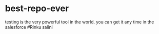 # best-repo-ever


testing is the very powerful tool in the world. you can get it any time in the salesforce
#Rinku salini